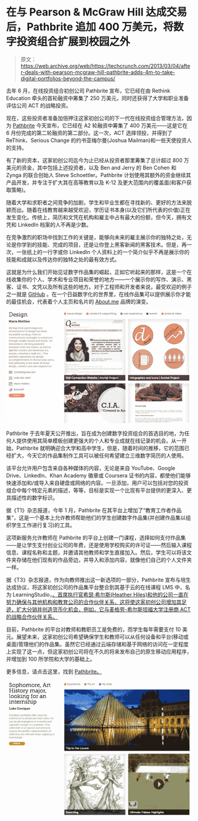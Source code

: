 # 在与 Pearson & McGraw Hill 达成交易后，Pathbrite 追加 400 万美元，将数字投资组合扩展到校园之外 

> 原文：<https://web.archive.org/web/https://techcrunch.com/2013/03/04/after-deals-with-pearson-mcgraw-hill-pathbrite-adds-4m-to-take-digital-portfolios-beyond-the-campus/>

去年 6 月，在线投资组合初创公司 Pathbrite 宣布，它已经在由 Rethink Education 牵头的首轮融资中筹集了 250 万美元，同时还获得了大学和职业准备评估公司 ACT 的战略投资。

现在，这些投资者准备加倍押注这家初创公司的下一代在线投资组合管理方法，因为 [Pathbrite](https://web.archive.org/web/20221208033703/https://pathbrite.com/) 今天宣布，它已经在 A2 轮融资中筹集了 400 万美元——这是它在 6 月份完成的第二轮融资的第二部分。这一次，ACT 选择领投，并得到了 ReThink、Serious Change 的约书亚梅尔曼(Joshua Mailman)和一些天使投资人的支持。

有了新的资本，这家初创公司迄今为止已经从投资者那里筹集了总计超过 800 万美元的资金，其中包括上述投资者，以及 Ben and Jerry 的 Ben Cohen 和 Zynga 的联合创始人 Steve Schoettler。Pathbrite 计划使用其额外的资金继续其产品开发，并专注于扩大其在高等教育以及 K-12 及更大范围内的覆盖面(和客户获取策略)。

随着大学和求职者之间竞争的加剧，学生和毕业生都在寻找新的、更好的方法来脱颖而出。随着在线教育越来越受欢迎，学历证书本身(以及它们所代表的价值)正在发生变化。传统上，简历和文凭在机构和雇主中占有最大的份额，但今天，拥有文凭和 LinkedIn 档案的人不再是少数。

在竞争激烈的职场中找到工作的关键是，能够向未来的雇主展示你的独特之处，无论是你学到的技能、完成的项目，还是让你登上黑客新闻的黑客技术。但是，再一次，一张纸上的一行字或你 LinkedIn 个人资料上的一个简介似乎不再是展示你的技能和成就以及传达你的独特之处的最有效方式。

这就是为什么我们开始见证数字作品集的崛起，正如它听起来的那样，这是一个在线收集你的个人、学术和专业项目和荣誉的地方——一个展示你的写作、演示、黑客、证书、文凭以及所有这些的地方。对于工程师和开发者来说，最受欢迎的例子之一就是 [GitHub](https://web.archive.org/web/20221208033703/https://github.com/) 。在一个日益数字化的世界里，在线作品集可以提供展示你才能的最佳机会，代表着个人主页和名片的 [About.me](https://web.archive.org/web/20221208033703/https://about.me/) 品牌的演变。

[![Screen shot 2013-03-04 at 5.04.30 AM](img/23b0c6c96c7c8ece1e79e2f0a97f6a10.png)](https://web.archive.org/web/20221208033703/https://beta.techcrunch.com/wp-content/uploads/2013/03/screen-shot-2013-03-04-at-5-04-30-am.png)

Pathbrite 于去年夏天公开推出，旨在成为创建数字投资组合的首选目的地，为任何人提供使用其简单模板创建更强大的个人和专业成就在线记录的机会。从一开始，Pathbrite 就明确迎合大学和高中学生，但是，随着时间的推移，它的范围已经扩大，今天它的作品集制作工具可以被任何希望建立三维数字简历的人使用。

该平台允许用户包含来自各种媒体的内容，无论是来自 YouTube、Google Drive、LinkedIn、Khan Academy 徽章或 Coursera 证书的内容，都使他们能够快速添加和/或导入来自硬盘或网络的内容。一旦添加，用户可以包括对您的投资组合中每个特定元素的描述，等等，目标是实现一个比现有平台提供的更深入、更具描述性的数字标识。

据《T1》杂志报道，今年 1 月，Pathbrite 在其平台上增加了“教育工作者作品集”，这是一个基本上允许教师帮助他们的学生创建数字作品集(并创建作品集以组织学生工作进行复习)的工具。

这项新服务允许教师在 Pathbrite 的平台上创建一门课程，选择如何支付作品集——是让学生支付创业公司的年费，还是使用学校购买的许可证——然后输入课程信息、课程名称和主题，并邀请其他教师和学生直接加入。然后，学生可以将该文件夹存储在他们现有的作品旁边，并导入和添加内容，就像他们自己的个人文件夹一样。

据《T3》杂志报道，作为向教师推出这一新选项的一部分，Pathbrite 宣布与培生达成协议，将这家初创公司的作品集平台整合到其基于云的在线课程 LMS 中，名为 LearningStudio，[。首席执行官希瑟·希尔斯(Heather Hiles)和他的公司一直在努力确保与其他机构和教育公司的合作伙伴关系，这将使这家初创公司增加其足迹，扩大分销并创造货币化机会，例如，它与麦格劳-希尔斯坦福大学注册商 ACT 的战略合作伙伴关系。](https://web.archive.org/web/20221208033703/http://thejournal.com/articles/2013/01/15/pathbrite-offers-digital-portfolio-gets-embedded-into-pearson-lms.aspx)

目前，Pathbrite 的平台对教师和教职员工是免费的，而学生每年需要支付 10 美元。展望未来，这家初创公司希望确保学生和教师可以从任何设备和平台(移动或桌面)管理他们的作品集。虽然它已经通过云端存储和基于网络的访问在一定程度上实现了这一点，但这家初创公司将在不久的将来发布自己的原生移动应用程序，并增加到 100 所学院和大学的基础上。

更多信息，请点击这里，找到 [Pathbrite。](https://web.archive.org/web/20221208033703/https://pathbrite.com/)

[![Screen shot 2013-03-04 at 5.05.35 AM](img/a5d64a532b4e83966652b03ca69fa216.png)](https://web.archive.org/web/20221208033703/https://beta.techcrunch.com/wp-content/uploads/2013/03/screen-shot-2013-03-04-at-5-05-35-am.png)